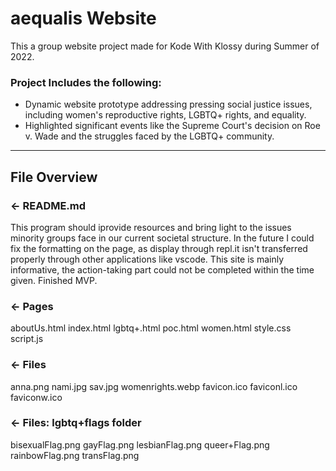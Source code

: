# aequalis Website

This a group website project made for Kode With Klossy during Summer of 2022. 


### Project Includes the following:
- Dynamic website prototype addressing pressing social justice issues, including women's reproductive rights, LGBTQ+ rights, and equality.
- Highlighted significant events like the Supreme Court's decision on Roe v. Wade and the struggles faced by the LGBTQ+ community.

---

## File Overview

### ← README.md

This program should iprovide resources and bring light to the issues minority groups face in our current societal structure.
In the future I could fix the formatting on the page, as display through repl.it isn't transferred properly through other applications like vscode. This site is mainly informative, the action-taking part could not be completed within the time given. Finished MVP.

### ← Pages
aboutUs.html
index.html
lgbtq+.html
poc.html
women.html
style.css
script.js

### ← Files
anna.png
nami.jpg
sav.jpg
womenrights.webp
favicon.ico
faviconl.ico
faviconw.ico

### ← Files: lgbtq+flags folder
bisexualFlag.png
gayFlag.png
lesbianFlag.png
queer+Flag.png
rainbowFlag.png
transFlag.png

